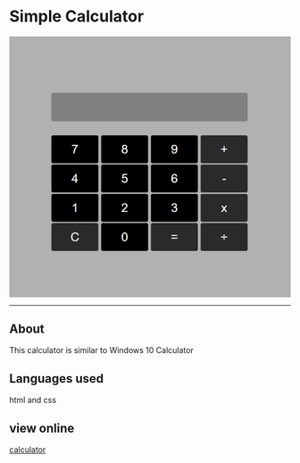 <div align="left">
  <h1 align="left">Simple Calculator</h1>
</div>


  
<img align="center" src="Calculator.png">


---

## About

This calculator is similar to Windows 10 Calculator

## Languages used

html and css

## view online 

<a href="https://amirrajabzade.ir/calculator.html">calculator</a>
